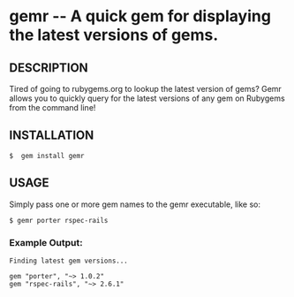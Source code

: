 gemr -- A quick gem for displaying the latest versions of gems.
====================================

## DESCRIPTION

Tired of going to rubygems.org to lookup the latest version of gems?  Gemr allows you to quickly query for the latest versions of any gem on Rubygems from the command line!

## INSTALLATION

	$  gem install gemr

## USAGE

Simply pass one or more gem names to the gemr executable, like so:

	$ gemr porter rspec-rails

### Example Output:

	Finding latest gem versions...
	
	gem "porter", "~> 1.0.2"
	gem "rspec-rails", "~> 2.6.1"
